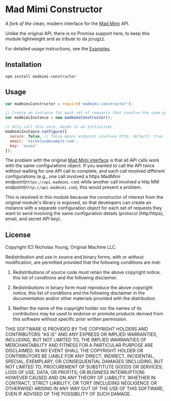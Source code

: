 # Mad Mimi Constructor

A *fork of the* clean, modern interface for the [Mad Mimi](http://madmimi.com) API.

Unlike the original API, there is no Promise support here, to keep this module lightweight and as tribute to da jcrugzz.

For detailed usage instructions, see the [Examples](https://github.com/donasaur/madmimi/tree/master/examples/examples.js).

## Installation

```npm install madmimi-constructor```

## Usage

```javascript
var madmimiConstructor = require('madmimi-constructor');

// Create an instance for each set of requests that involve the same protocol (http/https), email, and secret API key.
var madmimiInstance = new madmimiConstructor();

// Only call this once, maybe in an initializer.
madmimiInstance.configure({
  secure: false, // false means endpoint involves http; default: true
  email: 'nicholas@example.com',
  key: 'xxxxx'
});

```

The problem with the original [Mad Mimi interface](https://github.com/nicholaswyoung/madmimi) is that all API calls work with the same configurations object. If you wanted to call the API twice without waiting for one API call to complete, and each call involved different configurations (e.g., one call involved a https MadMimi endpoint(```https://api.madmimi.com```) while another call involved a http MM endpoint(```http://api.madmimi.com```), this would present a problem.

This is resolved in this module because the constructor of interest from the original module's library is exposed, so that developers can create an instance with a separate configuration object for each set of requests they want to send involving the same configuration details (protocol (http/https), email, and secret API key).

## License

Copyright (C) Nicholas Young, Original Machine LLC.

Redistribution and use in source and binary forms, with or without modification, are permitted provided that the following conditions are met:

1. Redistributions of source code must retain the above copyright notice, this list of conditions and the following disclaimer.

2. Redistributions in binary form must reproduce the above copyright notice, this list of conditions and the following disclaimer in the documentation and/or other materials provided with the distribution.

3. Neither the name of the copyright holder nor the names of its contributors may be used to endorse or promote products derived from this software without specific prior written permission.

THIS SOFTWARE IS PROVIDED BY THE COPYRIGHT HOLDERS AND CONTRIBUTORS "AS IS" AND ANY EXPRESS OR IMPLIED WARRANTIES, INCLUDING, BUT NOT LIMITED TO, THE IMPLIED WARRANTIES OF MERCHANTABILITY AND FITNESS FOR A PARTICULAR PURPOSE ARE DISCLAIMED. IN NO EVENT SHALL THE COPYRIGHT HOLDER OR CONTRIBUTORS BE LIABLE FOR ANY DIRECT, INDIRECT, INCIDENTAL, SPECIAL, EXEMPLARY, OR CONSEQUENTIAL DAMAGES (INCLUDING, BUT NOT LIMITED TO, PROCUREMENT OF SUBSTITUTE GOODS OR SERVICES; LOSS OF USE, DATA, OR PROFITS; OR BUSINESS INTERRUPTION) HOWEVER CAUSED AND ON ANY THEORY OF LIABILITY, WHETHER IN CONTRACT, STRICT LIABILITY, OR TORT (INCLUDING NEGLIGENCE OR OTHERWISE) ARISING IN ANY WAY OUT OF THE USE OF THIS SOFTWARE, EVEN IF ADVISED OF THE POSSIBILITY OF SUCH DAMAGE.
